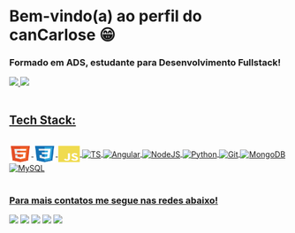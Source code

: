 # Bem-vindo(a) ao perfil do canCarlose 😁
###  Formado em ADS, estudante para Desenvolvimento Fullstack!

 <div>
   <a href="https://github.com/cancarlose">
   <img height="180em" src="https://github-readme-stats.vercel.app/api?username=cancarlose&show_icons=true&theme=neon&include_all_commits=true&count_private=true"/>
   <img height="180em" src="https://github-readme-stats.vercel.app/api/top-langs/?username=cancarlose&layout=compact&langs_count=6&theme=neon"/>
</div>
    
<div style="display: inline_block"><br>
  <h2>Tech Stack:</h2><br>
  <img align="center" alt="HTML" height="30" width="40" src="https://raw.githubusercontent.com/devicons/devicon/master/icons/html5/html5-original.svg">
  <img align="center" alt="CSS" height="30" width="40" src="https://raw.githubusercontent.com/devicons/devicon/master/icons/css3/css3-original.svg">
  <img align="center" alt="Js" height="30" width="40" src="https://raw.githubusercontent.com/devicons/devicon/master/icons/javascript/javascript-plain.svg">
  <img align="center" alt="TS" height="30" width="40" src="https://cdn.jsdelivr.net/gh/devicons/devicon/icons/typescript/typescript-original.svg">
  <img align="center" alt="Angular" height="30" width="40" src="https://cdn.jsdelivr.net/gh/devicons/devicon@latest/icons/angular/angular-original.svg" />
  <img align="center" alt="NodeJS" height="30" width="40" src="https://cdn.jsdelivr.net/gh/devicons/devicon/icons/nodejs/nodejs-original.svg" />
  <img align="center" alt="Python" height="30" width="40" src="https://cdn.jsdelivr.net/gh/devicons/devicon/icons/python/python-original.svg" />
  <img align="center" alt="Git" height="30" width="40" src="https://cdn.jsdelivr.net/gh/devicons/devicon/icons/git/git-original.svg"/>
  <img align="center" alt="MongoDB" height="30" width="40" src="https://cdn.jsdelivr.net/gh/devicons/devicon@latest/icons/mongodb/mongodb-original.svg" />
  <img align="center" alt="MySQL" height="30" width="40" src="https://cdn.jsdelivr.net/gh/devicons/devicon@latest/icons/mysql/mysql-original.svg"" />
 
</div>
 
<br>
 
### Para mais contatos me segue nas redes abaixo!
 
<div> 
  <a href="https://instagram.com/cl.edcavalcanti" target="_blank"><img src="https://img.shields.io/badge/-Instagram-%23E4405F?style=for-the-badge&logo=instagram&logoColor=white" target="_blank"></a>
 <a href="https://discord.gg/904745953863532575" target="_blank"><img src="https://img.shields.io/badge/Discord-7289DA?style=for-the-badge&logo=discord&logoColor=white" target="_blank"></a> 
  <a href = "mailto:carlosedlima4@gmail.com"><img src="https://img.shields.io/badge/-Gmail-%23333?style=for-the-badge&logo=gmail&logoColor=white" target="_blank"></a>
  <a href="https://www.linkedin.com/in/carlos-eduardo-cavalcanti-lima-1b3231205/" target="_blank"><img src="https://img.shields.io/badge/-LinkedIn-%230077B5?style=for-the-badge&logo=linkedin&logoColor=white" target="_blank"></a>
  <a href="https://api.whatsapp.com/send?phone=+5587999271672&text=Mensagem para Carlos Eduardo" target="_blank"><img src="https://img.shields.io/badge/WhatsApp-25D366?style=for-the-badge&logo=whatsapp&logoColor=white"></a>
 
</div>
